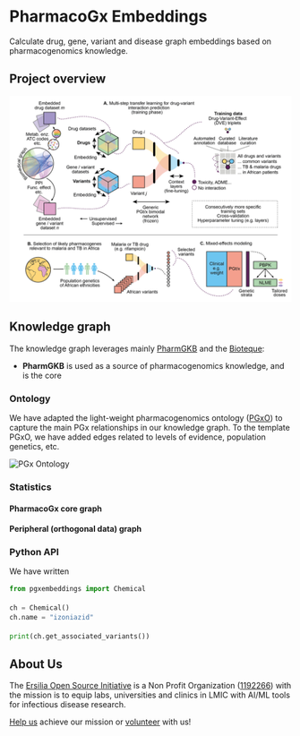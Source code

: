 # PharmacoGx Embeddings
Calculate drug, gene, variant and disease graph embeddings based on pharmacogenomics knowledge.

## Project overview

![Project overview](assets/GradientProposalScheme-01.png)

## Knowledge graph

The knowledge graph leverages mainly [PharmGKB](https://pharmgkb.org) and the [Bioteque](https://bioteque.org):
* **PharmGKB** is used as a source of pharmacogenomics knowledge, and is the core 

### Ontology

We have adapted the light-weight pharmacogenomics ontology ([PGxO](https://bmcbioinformatics.biomedcentral.com/articles/10.1186/s12859-019-2693-9)) to capture the main PGx relationships in our knowledge graph. To the template PGxO, we have added edges related to levels of evidence, population genetics, etc.

![PGx Ontology]()

### Statistics

#### PharmacoGx core graph



#### Peripheral (orthogonal data) graph




### Python API

We have written 

```python
from pgxembeddings import Chemical

ch = Chemical()
ch.name = "izoniazid"

print(ch.get_associated_variants())
```

## About Us

The [Ersilia Open Source Initiative](https://ersilia.io) is a Non Profit Organization ([1192266](https://register-of-charities.charitycommission.gov.uk/charity-search/-/charity-details/5170657/full-print)) with the mission is to equip labs, universities and clinics in LMIC with AI/ML tools for infectious disease research.

[Help us](https://www.ersilia.io/donate) achieve our mission or [volunteer](https://www.ersilia.io/volunteer) with us!

